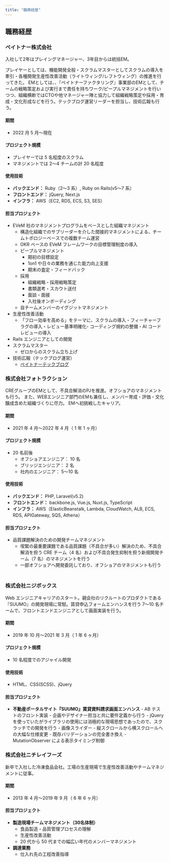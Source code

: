 ```yaml
---
title: "職務経歴"
---
```


## 職務経歴

### ペイトナー株式会社

入社して2年はプレイングマネージャー、3年目からは統括EM。

プレイヤーとしては、機能開発全般・スクラムマスターとしてスクラムの導入を牽引・各種開発生産性改善活動（ライトウィング/レフトウィング）の推進を行ってきた。
EMとしては、、『ペイトナーファクタリング』事業部のEMとして、チームの戦略策定および実行まで責任を持ちワーク/ピープルマネジメントを行いつつ、組織横断ではCTOや他マネージャー陣と協力して組織戦略策定や採用・育成・文化形成などを行う。テックブログ運営リーダーを担当し、技術広報も行う。


#### **期間**
- 2022 月 5 月〜現在

#### **プロジェクト規模**
- プレイヤーでは 5 名程度のスクラム
- マネジメントでは 2〜4 チームの計 20 名程度

#### **使用技術**
- **バックエンド：** Ruby（2〜3 系）, Ruby on Rails(v5〜7 系）
- **フロントエンド：** jQuery, Next.js
- **インフラ：** AWS（EC2, RDS, ECS, S3, SES）

#### **担当プロジェクト**
- EVeM 社のマネジメントプログラムをベースとした組織マネジメント
    - 構造化組織でのサブリーダーを介した間接的マネジメントによる、チームトポロジーベースでの複数チーム運営
    - OKR ベースの EVeM フレームワークの目標管理制度の導入
    - ピープルマネジメント
        - 期初の目標設定
        - 1on1 や日々の業務を通じた能力向上支援
        - 期末の査定・フィードバック
    - 採用
        - 組織戦略・採用戦略策定
        - 書類選考・スカウト送付
        - 面談・面接
        - 入社後オンボーディング
    - 自チームメンバーのイグジットマネジメント
- 生産性改善活動
    - 「フロー効率を高める」をテーマに、スクラムの導入・フィーチャーフラグの導入・レビュー基準明確化- コーディング規約の整備・AI コードレビューの導入
- Rails エンジニアとしての開発
- スクラムマスター
    - ゼロからのスクラム立ち上げ
- 技術広報（テックブログ運営）
    - [ペイトナーテックブログ](https://paytner.hatenablog.com/)

### 株式会社フォトラクション

CREグループのEMとして、不具合解消のPJを推進。オフショアのマネジメントも行う。
また、WEBエンジニア部門のEMも兼任し、メンバー育成・評価・文化醸成含めた組織づくりに尽力。
EMへ初挑戦したキャリア。

#### **期間**
- 2021 年 4 月〜2022 年 4 月（ 1 年 1 ヶ月）

#### **プロジェクト規模**
- 20 名前後
    - オフショアエンジニア： 10 名
    - ブリッジエンジニア： 2 名
    - 社内のエンジニア： 5〜10 名

#### **使用技術**
- **バックエンド：** PHP, Laravel(v5.2)
- **フロントエンド：** backbone.js, Vue.js, Nuxt.js, TypeScript
- **インフラ：** AWS（ElasticBeanstalk, Lambda, CloudWatch, ALB, ECS, RDS, APIGateway, SQS, Athena）

#### **担当プロジェクト**
- 品質課題解決のための開発チームマネジメント
    - 喫緊の最重要課題である品質課題（不具合が多い）解決のため、不具合解消を担う CRE チーム（4 名）および不具合発生抑制を担う新規開発チーム（7 名）のマネジメントを行う
    - 一部オフショアへ開発委託しており、オフショアのマネジメントも行う
　

### 株式会社ニジボックス

Web エンジニアキャリアのスタート。親会社のリクルートのプロダクトである『SUUMO』の開発現場に常駐。賃貸申込フォームエンハンスを行う 7〜10 名チームで、フロントエンドエンジニアとして画面実装を行う。

#### **期間**
- 2019 年 10 月〜2021 年 3 月（ 1 年 6 ヶ月）

#### **プロジェクト規模**
- 10 名程度でのアジャイル開発

#### **使用技術**
- HTML、CSS(SCSS)、jQuery

#### **担当プロジェクト**
- **不動産ポータルサイト『SUUMO』賃貸資料請求画面エンハンス**
        - AB テストのフロント実装
        - 企画やデザイナー担当と共に要件定義から行う
        - jQuery を使っていたがライブラリの使用には消極的な現場思想であったので、スクラッチでの開発を行う
            - 画像スライダー
            - 縦スクロールから横スクロールへの大幅な仕様変更
            - 既存バリデーションの完全書き換え
            - MutationObserver による表示タイミング制御

### 株式会社ニチレイフーズ

新卒で入社した冷凍食品会社。工場の生産現場で生産性改善活動やチームマネジメントに従事。

#### **期間**
- 2013 年 4 月〜2019 年 9 月（ 6 年 6 ヶ月）

#### **担当プロジェクト**
- **製造現場チームマネジメント（30名体制）**
    - 食品製造・品質管理プロセスの理解
    - 生産性改善活動
    - 20 代から 50 代までの幅広い年代のメンバーマネジメント
- **調達業務** 
   - 仕入れ先の工程改善指導
